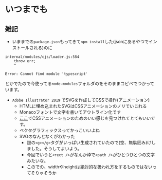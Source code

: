 # いつまでも

## 雑記
- いままでの`package.json`もってきて`npm install`した(jsonにあるやつでインストールされる)のに
```
internal/modules/cjs/loader.js:584
    throw err;
    ^

Error: Cannot find module 'typescript'
```
とかでたので今使ってる`node-modules`フォルダのをそのままコピペでつかっています。
- `Adobe Illustrator 2019` でSVGを作成してCSSで操作(アニメーション)
    - HTMLに埋め込まれたSVGはCSSアニメーションのノリでいじれる
    - Monacoフォントで文字を書いてアウトライン化です
    - [ここ](https://matthewlein.com/tools/ceaser)でCSSアニメーションのためのいい感じを見つけれてとてもいいです。
    - ベクタグラフィックスってかっこいいよね
    - SVGのなんとなくがわかった
        - 謎の`<g></g>`タグがいっぱい生成されていたので(空、無駄囲み)けしました。そうしてよいよう。
        - 今回でいうと`<rect />`がなんか枠で`<path />`がひとつひとつの文字みたいな。
        - このでの、widthやheightは絶対的な扱われ方をするものではないってそりゃそうか
